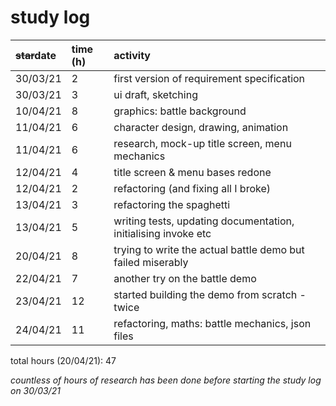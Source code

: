 # study log

| ~~star~~date | time (h) | activity |
|:---|:---|:---|
| 30/03/21 | 2 | first version of requirement specification |
| 30/03/21 | 3 | ui draft, sketching |
| 10/04/21 | 8 | graphics: battle background |
| 11/04/21 | 6 | character design, drawing, animation |
| 11/04/21 | 6 | research, mock-up title screen, menu mechanics | 
| 12/04/21 | 4 | title screen & menu bases redone | 
| 12/04/21 | 2 | refactoring (and fixing all I broke) |
| 13/04/21 | 3 | refactoring the spaghetti | 
| 13/04/21 | 5 | writing tests, updating documentation, initialising invoke etc |
| 20/04/21 | 8 | trying to write the actual battle demo but failed miserably |
| 22/04/21 | 7 | another try on the battle demo |
| 23/04/21 | 12 | started building the demo from scratch - twice |
| 24/04/21 | 11 | refactoring, maths: battle mechanics, json files |

total hours (20/04/21): 47

*countless of hours of research has been done before starting the study log on 30/03/21*
